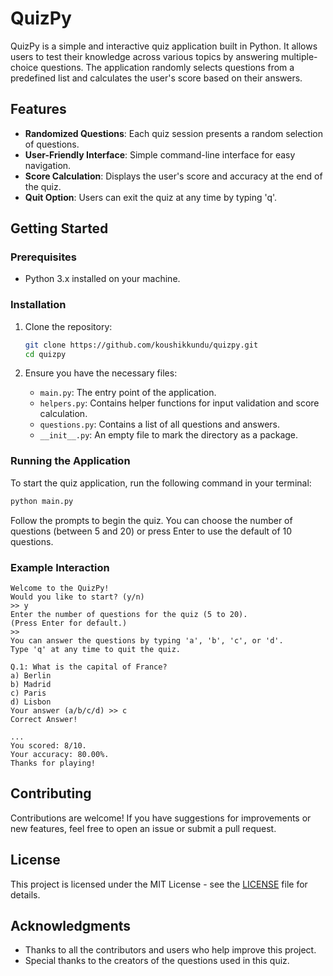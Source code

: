 # QuizPy

QuizPy is a simple and interactive quiz application built in Python. It allows users to test their knowledge across various topics by answering multiple-choice questions. The application randomly selects questions from a predefined list and calculates the user's score based on their answers.

## Features

- **Randomized Questions**: Each quiz session presents a random selection of questions.
- **User-Friendly Interface**: Simple command-line interface for easy navigation.
- **Score Calculation**: Displays the user's score and accuracy at the end of the quiz.
- **Quit Option**: Users can exit the quiz at any time by typing 'q'.

## Getting Started

### Prerequisites

- Python 3.x installed on your machine.

### Installation

1. Clone the repository:
   ```bash
   git clone https://github.com/koushikkundu/quizpy.git
   cd quizpy
   ```

2. Ensure you have the necessary files:
   - `main.py`: The entry point of the application.
   - `helpers.py`: Contains helper functions for input validation and score calculation.
   - `questions.py`: Contains a list of all questions and answers.
   - `__init__.py`: An empty file to mark the directory as a package.

### Running the Application

To start the quiz application, run the following command in your terminal:

```bash
python main.py
```

Follow the prompts to begin the quiz. You can choose the number of questions (between 5 and 20) or press Enter to use the default of 10 questions.

### Example Interaction

```
Welcome to the QuizPy!
Would you like to start? (y/n)
>> y
Enter the number of questions for the quiz (5 to 20).
(Press Enter for default.)
>> 
You can answer the questions by typing 'a', 'b', 'c', or 'd'.
Type 'q' at any time to quit the quiz.

Q.1: What is the capital of France?
a) Berlin
b) Madrid
c) Paris
d) Lisbon
Your answer (a/b/c/d) >> c
Correct Answer!

...
You scored: 8/10.
Your accuracy: 80.00%.
Thanks for playing!
```

## Contributing

Contributions are welcome! If you have suggestions for improvements or new features, feel free to open an issue or submit a pull request.

## License

This project is licensed under the MIT License - see the [LICENSE](LICENSE) file for details.

## Acknowledgments

- Thanks to all the contributors and users who help improve this project.
- Special thanks to the creators of the questions used in this quiz.
